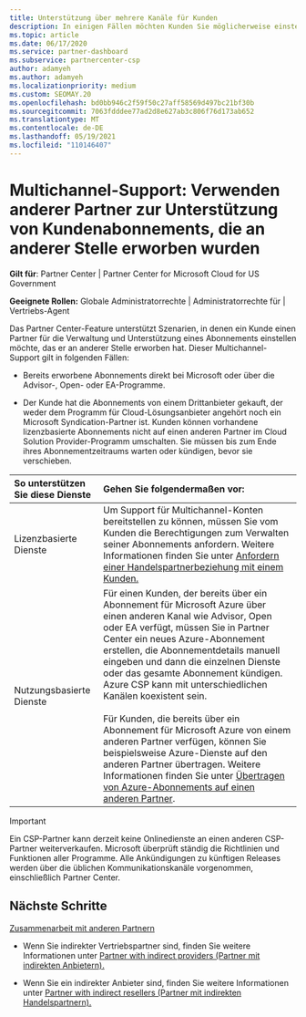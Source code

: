 ```yaml
---
title: Unterstützung über mehrere Kanäle für Kunden
description: In einigen Fällen möchten Kunden Sie möglicherweise einstellen, um ein Abonnement, das sie an anderer Stelle erworben haben, zu bereitstellen und zu unterstützen.
ms.topic: article
ms.date: 06/17/2020
ms.service: partner-dashboard
ms.subservice: partnercenter-csp
author: adamyeh
ms.author: adamyeh
ms.localizationpriority: medium
ms.custom: SEOMAY.20
ms.openlocfilehash: bd0bb946c2f59f50c27aff58569d497bc21bf30b
ms.sourcegitcommit: 7063fdddee77ad2d8e627ab3c806f76d173ab652
ms.translationtype: MT
ms.contentlocale: de-DE
ms.lasthandoff: 05/19/2021
ms.locfileid: "110146407"
---
```

# <a name="multi-channel-support---using-other-partners-to-support-customer-subscriptions-purchased-elsewhere"></a>Multichannel-Support: Verwenden anderer Partner zur Unterstützung von Kundenabonnements, die an anderer Stelle erworben wurden

**Gilt für**: Partner Center | Partner Center for Microsoft Cloud for US Government

**Geeignete Rollen:** Globale Administratorrechte | Administratorrechte für | Vertriebs-Agent

Das Partner Center-Feature unterstützt Szenarien, in denen ein Kunde einen Partner für die Verwaltung und Unterstützung eines Abonnements einstellen möchte, das er an anderer Stelle erworben hat. Dieser Multichannel-Support gilt in folgenden Fällen:

- Bereits erworbene Abonnements direkt bei Microsoft oder über die Advisor-, Open- oder EA-Programme.

- Der Kunde hat die Abonnements von einem Drittanbieter gekauft, der weder dem Programm für Cloud-Lösungsanbieter angehört noch ein Microsoft Syndication-Partner ist. Kunden können vorhandene lizenzbasierte Abonnements nicht auf einen anderen Partner im Cloud Solution Provider-Programm umschalten. Sie müssen bis zum Ende ihres Abonnementzeitraums warten oder kündigen, bevor sie verschieben.

|So unterstützen Sie diese Dienste  | Gehen Sie folgendermaßen vor: |
|:---------|:---------|
|Lizenzbasierte Dienste    | Um Support für Multichannel-Konten bereitstellen zu können, müssen Sie vom Kunden die Berechtigungen zum Verwalten seiner Abonnements anfordern. Weitere Informationen finden Sie unter [Anfordern einer Handelspartnerbeziehung mit einem Kunden.](request-a-relationship-with-a-customer.md)   |
|Nutzungsbasierte Dienste     |  Für einen Kunden, der bereits über ein Abonnement für Microsoft Azure über einen anderen Kanal wie Advisor, Open oder EA verfügt, müssen Sie in Partner Center ein neues Azure-Abonnement erstellen, die Abonnementdetails manuell eingeben und dann die einzelnen Dienste oder das gesamte Abonnement kündigen. Azure CSP kann mit unterschiedlichen Kanälen koexistent sein.<br/><br/> Für Kunden, die bereits über ein Abonnement für Microsoft Azure von einem anderen Partner verfügen, können Sie beispielsweise Azure-Dienste auf den anderen Partner übertragen.  Weitere Informationen finden Sie unter [Übertragen von Azure-Abonnements auf einen anderen Partner](switch-azure-subscriptions-to-a-different-partner.md). |

> [!IMPORTANT]  
> Ein CSP-Partner kann derzeit keine Onlinedienste an einen anderen CSP-Partner weiterverkaufen. Microsoft überprüft ständig die Richtlinien und Funktionen aller Programme. Alle Ankündigungen zu künftigen Releases werden über die üblichen Kommunikationskanäle vorgenommen, einschließlich Partner Center.

## <a name="next-steps"></a>Nächste Schritte

[Zusammenarbeit mit anderen Partnern](work-with-other-partners.md)

- Wenn Sie indirekter Vertriebspartner sind, finden Sie weitere Informationen unter [Partner with indirect providers (Partner mit indirekten Anbietern).](indirect-reseller-tasks-in-partner-center.md)

- Wenn Sie ein indirekter Anbieter sind, finden Sie weitere Informationen unter [Partner with indirect resellers (Partner mit indirekten Handelspartnern).](indirect-provider-tasks-in-partner-center.md)
